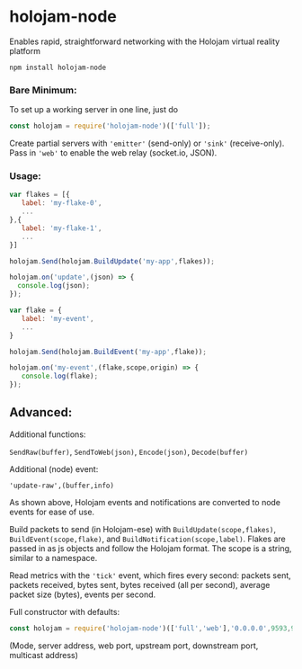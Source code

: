 # holojam-node
Enables rapid, straightforward networking with the Holojam virtual reality platform

```
npm install holojam-node
```

### Bare Minimum:
To set up a working server in one line, just do

```javascript
const holojam = require('holojam-node')(['full']);
```

Create partial servers with `'emitter'` (send-only) or `'sink'` (receive-only). Pass in `'web'` to enable the web relay (socket.io, JSON).

### Usage:
```javascript
var flakes = [{
   label: 'my-flake-0',
   ...
},{
   label: 'my-flake-1',
   ...
}]

holojam.Send(holojam.BuildUpdate('my-app',flakes));

holojam.on('update',(json) => {
  console.log(json);
});

var flake = {
   label: 'my-event',
   ...
}

holojam.Send(holojam.BuildEvent('my-app',flake));

holojam.on('my-event',(flake,scope,origin) => {
   console.log(flake);
});

```

## Advanced:
Additional functions:

`SendRaw(buffer)`, `SendToWeb(json)`, `Encode(json)`, `Decode(buffer)`

Additional (node) event:

`'update-raw',(buffer,info)`

As shown above, Holojam events and notifications are converted to node events for ease of use.

Build packets to send (in Holojam-ese) with `BuildUpdate(scope,flakes)`, `BuildEvent(scope,flake)`, and `BuildNotification(scope,label)`. Flakes are passed in as js objects and follow the Holojam format. The scope is a string, similar to a namespace.

Read metrics with the `'tick'` event, which fires every second: packets sent, packets received, bytes sent, bytes received (all per second), average packet size (bytes), events per second.

Full constructor with defaults:

```javascript
const holojam = require('holojam-node')(['full','web'],'0.0.0.0',9593,9592,9591,'239.0.2.4');
```
(Mode, server address, web port, upstream port, downstream port, multicast address)
